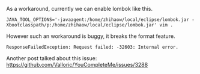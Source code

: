 As a workaround, currently we can enable lombok like this.

```
JAVA_TOOL_OPTIONS='-javaagent:/home/zhihaow/local/eclipse/lombok.jar -Xbootclasspath/p:/home/zhihaow/local/eclipse/lombok.jar' vim .
```

However such an workaround is buggy, it breaks the format feature.

```
ResponseFailedException: Request failed: -32603: Internal error.
```

Another post talked about this issue: https://github.com/Valloric/YouCompleteMe/issues/3288
